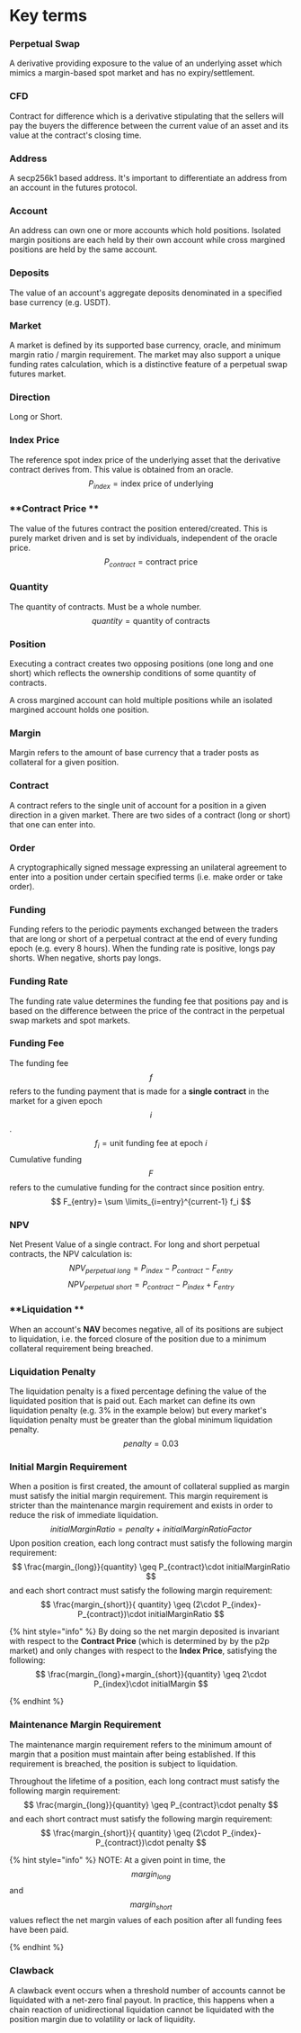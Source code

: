 # **Key terms**

### **Perpetual Swap** 
A derivative providing exposure to the value of an underlying asset which mimics a margin-based spot market and has no expiry/settlement. 
### **CFD** 
Contract for difference which is a derivative stipulating that the sellers will pay the buyers the difference between the current value of an asset and its value at the contract's closing time.
### **Address** 
A secp256k1 based address. It's important to differentiate an address from an account in the futures protocol.
### **Account** 
An address can own one or more accounts which hold positions. Isolated margin positions are each held by their own account while cross margined positions are held by the same account.
### **Deposits** 
The value of an account's aggregate deposits denominated in a specified base currency (e.g. USDT). 
### **Market** 
A market is defined by its supported base currency, oracle, and minimum margin ratio / margin requirement. The market may also support a unique funding rates calculation, which is a distinctive feature of a perpetual swap futures market. 
### **Direction** 
Long or Short.
### **Index Price** 
The reference spot index price of the underlying asset that the derivative contract derives from. This value is obtained from an oracle. 
$$
P_{index}=\mathrm{index\ price\ of\ underlying}
$$
### **Contract Price **
The value of the futures contract the position entered/created. This is purely market driven and is set by individuals, independent of the oracle price.
$$
P_{contract}=\mathrm{contract\ price}
$$
### **Quantity** 
The quantity of contracts. Must be a whole number. 
$$
quantity = \mathrm{quantity\ of\ contracts}
$$
### **Position** 
Executing a contract creates two opposing positions (one long and one short) which reflects the ownership conditions of some quantity of contracts.

A cross margined account can hold multiple positions while an isolated margined account holds one position.
### **Margin** 
Margin refers to the amount of base currency that a trader posts as collateral for a given position. 
### **Contract** 
A contract refers to the single unit of account for a position in a given direction in a given market. There are two sides of a contract (long or short) that one can enter into. 
### **Order** 
A cryptographically signed message expressing an unilateral agreement to enter into a position under certain specified terms (i.e. make order or take order). 
### **Funding** 
Funding refers to the periodic payments exchanged between the traders that are long or short of a perpetual contract at the end of every funding epoch (e.g. every 8 hours). When the funding rate is positive, longs pay shorts. When negative, shorts pay longs. 
### **Funding Rate**
The funding rate value determines the funding fee that positions pay and is based on the difference between the price of the contract in the perpetual swap markets and spot markets. 
### **Funding Fee** 
The funding fee $$f$$ refers to the funding payment that is made for a **single contract** in the market for a given epoch $$i$$.
$$
f_{i} = \mathrm{unit\ funding\ fee\ at\ epoch\ }i
$$
Cumulative funding $$F$$ refers to the cumulative funding for the contract since position entry. 
$$
F_{entry}= \sum \limits_{i=entry}^{current-1} f_i
$$

### **NPV** 
Net Present Value of a single contract. For long and short perpetual contracts, the NPV calculation is:
$$
NPV_{perpetual\ long}= P_{index}-P_{contract} - F_{entry}
$$
$$
NPV_{perpetual\ short} = P_{contract}-P_{index}+F_{entry}
$$
### **Liquidation ** 
When an account's **NAV** becomes negative, all of its positions are subject to liquidation, i.e. the forced closure of the position due to a minimum collateral requirement being breached. 
### **Liquidation Penalty** 
The liquidation penalty is a fixed percentage defining the value of the liquidated position that is paid out. Each market can define its own liquidation penalty (e.g. 3% in the example below) but every market's liquidation penalty must be greater than the global minimum liquidation penalty. 
$$
penalty = 0.03
$$
### **Initial Margin Requirement** 

When a position is first created, the amount of collateral supplied as margin must satisfy the initial margin requirement. This margin requirement is stricter than the maintenance margin requirement and exists in order to reduce the risk of immediate liquidation. 
$$
initialMarginRatio=penalty+initialMarginRatioFactor
$$
Upon position creation, each long contract must satisfy the following margin requirement:
$$
\frac{margin_{long}}{quantity} \geq P_{contract}\cdot initialMarginRatio
$$
and each short contract must satisfy the following margin requirement:
$$
\frac{margin_{short}}{ quantity} \geq (2\cdot P_{index}-P_{contract})\cdot initialMarginRatio
$$

{% hint style="info" %} 
By doing so the net margin deposited is invariant with respect to the **Contract Price** (which is determined by by the p2p market) and only changes with respect to the **Index Price**, satisfying the following:
$$
\frac{margin_{long}+margin_{short}}{quantity} \geq 2\cdot P_{index}\cdot initialMargin
$$

{% endhint %}

### **Maintenance Margin Requirement**

The maintenance margin requirement refers to the minimum amount of margin that a position must maintain after being established. If this requirement is breached, the position is subject to liquidation. 

Throughout the lifetime of a position, each long contract must satisfy the following margin requirement:
$$
\frac{margin_{long}}{quantity} \geq P_{contract}\cdot penalty
$$
and each short contract must satisfy the following margin requirement:
$$
\frac{margin_{short}}{ quantity} \geq (2\cdot P_{index}-P_{contract})\cdot penalty
$$

{% hint style="info" %} 
NOTE: At a given point in time, the $$margin_{long}$$ and $$margin_{short}$$ values reflect the net margin values of each position after all funding fees have been paid.

{% endhint %}

### **Clawback** 
A clawback event occurs when a threshold number of accounts cannot be liquidated with a net-zero final payout. In practice, this happens when a chain reaction of unidirectional liquidation cannot be liquidated with the position margin due to volatility or lack of liquidity. 

